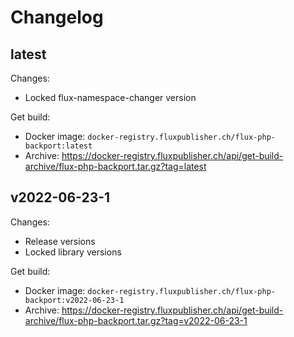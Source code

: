 # Changelog

## latest

Changes:

- Locked flux-namespace-changer version

Get build:

- Docker image: `docker-registry.fluxpublisher.ch/flux-php-backport:latest`
- Archive: https://docker-registry.fluxpublisher.ch/api/get-build-archive/flux-php-backport.tar.gz?tag=latest

## v2022-06-23-1

Changes:

- Release versions
- Locked library versions

Get build:

- Docker image: `docker-registry.fluxpublisher.ch/flux-php-backport:v2022-06-23-1`
- Archive: https://docker-registry.fluxpublisher.ch/api/get-build-archive/flux-php-backport.tar.gz?tag=v2022-06-23-1
